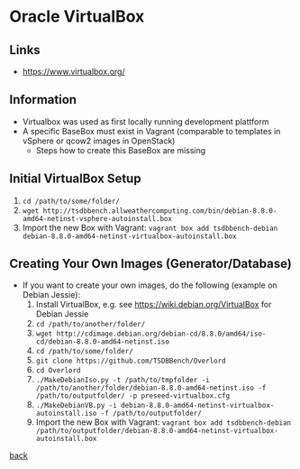 # Oracle VirtualBox

## Links
* https://www.virtualbox.org/

## Information
* Virtualbox was used as first locally running development plattform
* A specific BaseBox must exist in Vagrant (comparable to templates in vSphere or qcow2 images in OpenStack)
    * Steps how to create this BaseBox are missing

## Initial VirtualBox Setup
1. `cd /path/to/some/folder/`
2. `wget http://tsdbbench.allweathercomputing.com/bin/debian-8.8.0-amd64-netinst-vsphere-autoinstall.box`
3. Import the new Box with Vagrant: `vagrant box add tsdbbench-debian debian-8.8.0-amd64-netinst-virtualbox-autoinstall.box`

## Creating Your Own Images (Generator/Database)
* If you want to create your own images, do the following (example on Debian Jessie):
    1. Install VirtualBox, e.g. see https://wiki.debian.org/VirtualBox for Debian Jessie
    5. `cd /path/to/another/folder/`
    6. `wget http://cdimage.debian.org/debian-cd/8.8.0/amd64/iso-cd/debian-8.8.0-amd64-netinst.iso`
    7. `cd /path/to/some/folder/`
    8. `git clone https://github.com/TSDBBench/Overlord`
    9. `cd Overlord`
    10. `./MakeDebianIso.py -t /path/to/tmpfolder -i /path/to/another/folder/debian-8.8.0-amd64-netinst.iso -f /path/to/outputfolder/ -p preseed-virtualbox.cfg`
    11. `./MakeDebianVB.py -i debian-8.8.0-amd64-netinst-virtualbox-autoinstall.iso -f /path/to/outputfolder/`
    12. Import the new Box with Vagrant: `vagrant box add tsdbbench-debian /path/to/outputfolder/debian-8.8.0-amd64-netinst-virtualbox-autoinstall.box`


[back](../)
